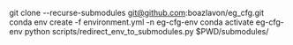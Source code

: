 git clone --recurse-submodules git@github.com:boazlavon/eg_cfg.git
conda env create -f environment.yml -n eg-cfg-env
conda activate eg-cfg-env
python scripts/redirect_env_to_submodules.py $PWD/submodules/
